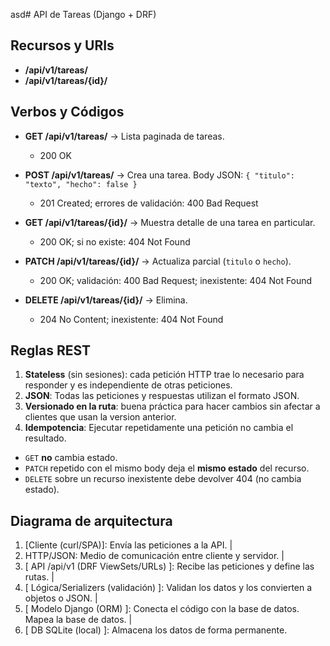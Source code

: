 asd# API de Tareas (Django + DRF)

## Recursos y URIs

- **/api/v1/tareas/**  
- **/api/v1/tareas/{id}/**

## Verbos y Códigos

- **GET /api/v1/tareas/** → Lista paginada de tareas.  
  - 200 OK

- **POST /api/v1/tareas/** → Crea una tarea. Body JSON: `{ "titulo": "texto", "hecho": false }`  
  - 201 Created; errores de validación: 400 Bad Request

- **GET /api/v1/tareas/{id}/** → Muestra detalle de una tarea en particular.  
  - 200 OK; si no existe: 404 Not Found

- **PATCH /api/v1/tareas/{id}/** → Actualiza parcial (`titulo` o `hecho`).  
  - 200 OK; validación: 400 Bad Request; inexistente: 404 Not Found

- **DELETE /api/v1/tareas/{id}/** → Elimina.  
  - 204 No Content; inexistente: 404 Not Found


## Reglas REST
1. **Stateless** (sin sesiones): cada petición HTTP trae lo necesario para responder y es independiente de otras peticiones.
2. **JSON**: Todas las peticiones y respuestas utilizan el formato JSON.
3. **Versionado en la ruta**: buena práctica para hacer cambios sin afectar a clientes que usan la version anterior.
4. **Idempotencia**: Ejecutar repetidamente una petición no cambia el resultado.
  - `GET` **no** cambia estado.  
  - `PATCH` repetido con el mismo body deja el **mismo estado** del recurso.  
  - `DELETE` sobre un recurso inexistente debe devolver 404 (no cambia estado).


## Diagrama de arquitectura

1. [Cliente (curl/SPA)]: Envía las peticiones a la API.
 |
2. HTTP/JSON: Medio de comunicación entre cliente y servidor.
 |
3. [ API /api/v1 (DRF ViewSets/URLs) ]: Recibe las peticiones y define las rutas.
 |
4. [ Lógica/Serializers (validación) ]: Validan los datos y los convierten a objetos o JSON.
 |
5. [ Modelo Django (ORM) ]: Conecta el código con la base de datos. Mapea la base de datos.
 |
6. [ DB SQLite (local) ]: Almacena los datos de forma permanente.
